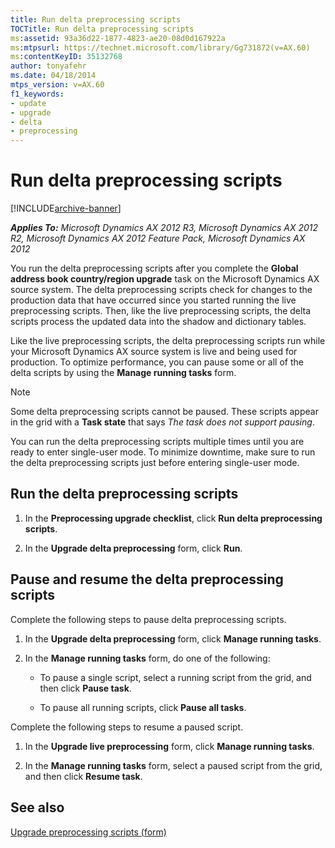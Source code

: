 ```yaml
---
title: Run delta preprocessing scripts
TOCTitle: Run delta preprocessing scripts
ms:assetid: 93a36d22-1877-4823-ae20-08d0d167922a
ms:mtpsurl: https://technet.microsoft.com/library/Gg731872(v=AX.60)
ms:contentKeyID: 35132768
author: tonyafehr
ms.date: 04/18/2014
mtps_version: v=AX.60
f1_keywords:
- update
- upgrade
- delta
- preprocessing
---
```


# Run delta preprocessing scripts 


[!INCLUDE[archive-banner](includes/archive-banner.md)]


_**Applies To:** Microsoft Dynamics AX 2012 R3, Microsoft Dynamics AX 2012 R2, Microsoft Dynamics AX 2012 Feature Pack, Microsoft Dynamics AX 2012_

You run the delta preprocessing scripts after you complete the **Global address book country/region upgrade** task on the Microsoft Dynamics AX source system. The delta preprocessing scripts check for changes to the production data that have occurred since you started running the live preprocessing scripts. Then, like the live preprocessing scripts, the delta scripts process the updated data into the shadow and dictionary tables.

Like the live preprocessing scripts, the delta preprocessing scripts run while your Microsoft Dynamics AX source system is live and being used for production. To optimize performance, you can pause some or all of the delta scripts by using the **Manage running tasks** form.


> [!NOTE]
> <P>Some delta preprocessing scripts cannot be paused. These scripts appear in the grid with a <STRONG>Task state</STRONG> that says <EM>The task does not support pausing</EM>.</P>



You can run the delta preprocessing scripts multiple times until you are ready to enter single-user mode. To minimize downtime, make sure to run the delta preprocessing scripts just before entering single-user mode.

## Run the delta preprocessing scripts

1.  In the **Preprocessing upgrade checklist**, click **Run delta preprocessing scripts**.

2.  In the **Upgrade delta preprocessing** form, click **Run**.

## Pause and resume the delta preprocessing scripts

Complete the following steps to pause delta preprocessing scripts.

1.  In the **Upgrade delta preprocessing** form, click **Manage running tasks**.

2.  In the **Manage running tasks** form, do one of the following:
    
      - To pause a single script, select a running script from the grid, and then click **Pause task**.
    
      - To pause all running scripts, click **Pause all tasks**.

Complete the following steps to resume a paused script.

1.  In the **Upgrade live preprocessing** form, click **Manage running tasks**.

2.  In the **Manage running tasks** form, select a paused script from the grid, and then click **Resume task**.

## See also

[Upgrade preprocessing scripts (form)](https://technet.microsoft.com/library/hh202100\(v=ax.60\))

  


